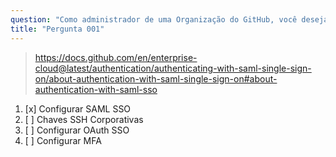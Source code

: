 ```yaml
---
question: "Como administrador de uma Organização do GitHub, você deseja que os usuários se autentiquem utilizando um provedor de identidade corporativo. Qual das opções a seguir é uma maneira de alcançar isso?"
title: "Pergunta 001"
---
```


> https://docs.github.com/en/enterprise-cloud@latest/authentication/authenticating-with-saml-single-sign-on/about-authentication-with-saml-single-sign-on#about-authentication-with-saml-sso
1. [x] Configurar SAML SSO
1. [ ] Chaves SSH Corporativas
1. [ ] Configurar OAuth SSO
1. [ ] Configurar MFA
